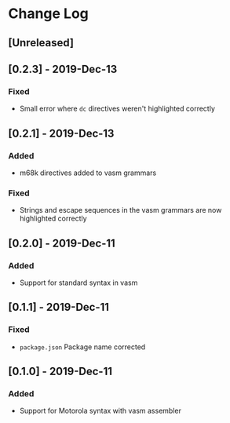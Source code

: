 # Change Log

## [Unreleased]

## [0.2.3] - 2019-Dec-13
### Fixed 
- Small error where `dc` directives weren't highlighted correctly

## [0.2.1] - 2019-Dec-13
### Added 
- m68k directives added to vasm grammars
### Fixed 
- Strings and escape sequences in the vasm grammars are now highlighted correctly 

## [0.2.0] - 2019-Dec-11
### Added 
- Support for standard syntax in vasm

## [0.1.1] - 2019-Dec-11
### Fixed
- `package.json` Package name corrected

## [0.1.0] - 2019-Dec-11
### Added
- Support for Motorola syntax with vasm assembler 
